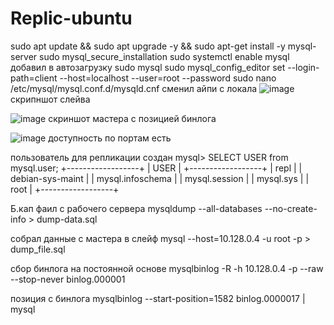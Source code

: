 # Replic-ubuntu
sudo apt update && sudo apt upgrade -y && sudo apt-get install -y mysql-server
 sudo mysql_secure_installation
  sudo systemctl enable mysql добавил в автозагрузку
  sudo mysql
  sudo mysql_config_editor set --login-path=client --host=localhost --user=root --password 
  sudo nano /etc/mysql/mysql.conf.d/mysqld.cnf сменил айпи  с локала
  ![image](https://user-images.githubusercontent.com/79063567/137626783-988f75a2-0a6e-426d-b806-38c52c9aa28c.png)  скрипншот слейва
  
  ![image](https://user-images.githubusercontent.com/79063567/137626849-f17e97c7-2975-45da-8713-071929f9afb2.png)
скриншот мастера  с позицией бинлога


![image](https://user-images.githubusercontent.com/79063567/137627103-3331710b-614c-4c4b-98ff-3821fdf604f1.png) доступность    по портам есть

пользователь для репликации создан 
mysql> SELECT USER from mysql.user;
+------------------+
| USER             |
+------------------+
| repl             |
| debian-sys-maint |
| mysql.infoschema |
| mysql.session    |
| mysql.sys        |
| root             |
+------------------+

Б.кап
фаил с рабочего сервера  mysqldump --all-databases --no-create-info > dump-data.sql


  собрал данные с мастера  в слейф 
       mysql --host=10.128.0.4 -u root -p > dump_file.sql
   
сбор  бинлога  на постоянной основе
mysqlbinlog -R -h 10.128.0.4  -p --raw --stop-never binlog.000001

позиция с бинлога 
mysqlbinlog --start-position=1582 binlog.0000017 | mysql
  
